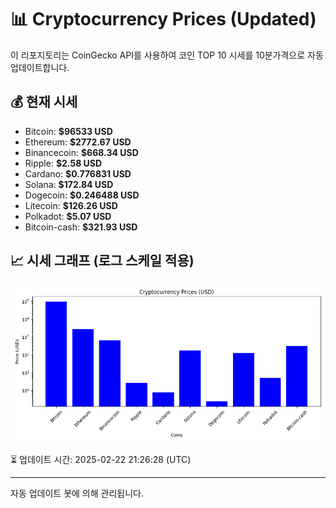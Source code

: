 
# 📊 Cryptocurrency Prices (Updated)

이 리포지토리는 CoinGecko API를 사용하여 코인 TOP 10 시세를 10분가격으로 자동 업데이트합니다.

## 💰 현재 시세
- Bitcoin: **$96533 USD**
- Ethereum: **$2772.67 USD**
- Binancecoin: **$668.34 USD**
- Ripple: **$2.58 USD**
- Cardano: **$0.776831 USD**
- Solana: **$172.84 USD**
- Dogecoin: **$0.246488 USD**
- Litecoin: **$126.26 USD**
- Polkadot: **$5.07 USD**
- Bitcoin-cash: **$321.93 USD**

## 📈 시세 그래프 (로그 스케일 적용)
![Crypto Prices](crypto_prices.png)

⏳ 업데이트 시간: 2025-02-22 21:26:28 (UTC)

---
자동 업데이트 봇에 의해 관리됩니다.
